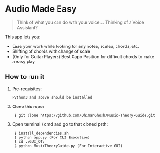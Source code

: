 # Audio Made Easy
> Think of what you can do with your voice.... Thinking of a Voice Assistant?

This app lets you:
- Ease your work while looking for any notes, scales, chords, etc.
- Shifting of chords with change of scale
- (Only for Guitar Players) Best Capo Position for difficult chords to make a easy play

## How to run it

1. Pre-requisites:
	```
	Python3 and above should be installed
	```
2. Clone this repo:

		$ git clone https://github.com/DhimanGhosh/Music-Theory-Guide.git


3. Open terminal / cmd and go to that cloned path:

		$ install_dependencies.sh
		$ python app.py (For CLI Execution)
		$ cd ./GUI_QT/
		$ python MusicTheoryGuide.py (For Interactive GUI)

